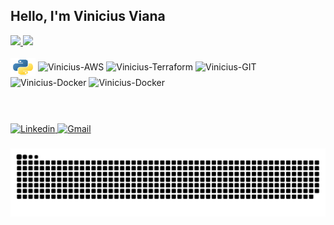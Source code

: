 ## Hello, I'm Vinicius Viana

<div align="">
  <a href="https://github.com/viniciusvianavieira">
    <img height="145em" src="https://github-readme-stats.vercel.app/api?username=viniciusvianavieira&show_icons=true&bg_color=00000000"/>
    <img height="145em" src="https://github-readme-stats.vercel.app/api/top-langs/?username=anuraghazra&layout=donut)](https://github.com/viniciusvianavieira/github-readme-stats"/>
  </a>
</div>

<div style="display: inline_block"><br>

  <img align="center" alt="Vinicius-Python" height="30" width="40" src="https://raw.githubusercontent.com/devicons/devicon/master/icons/python/python-original.svg">
  <img align="center" alt="Vinicius-AWS" height="30" width="40"src="https://cdn.jsdelivr.net/gh/devicons/devicon@latest/icons/amazonwebservices/amazonwebservices-original-wordmark.svg" /> 
  <img align="center" alt="Vinicius-Terraform" height="30" width="40"src="https://cdn.jsdelivr.net/gh/devicons/devicon@latest/icons/terraform/terraform-original.svg" />
  <img align="center" alt="Vinicius-GIT" height="30" width="40" src="https://icongr.am/devicon/git-original.svg?size=128&color=currentColor">
  <img align="center" alt="Vinicius-Docker" height="30" width="40" src="https://cdn.jsdelivr.net/gh/devicons/devicon@latest/icons/docker/docker-original.svg">
  <img align="center" alt="Vinicius-Docker" height="30" width="40" src="https://cdn.jsdelivr.net/gh/devicons/devicon@latest/icons/mysql/mysql-original-wordmark.svg" />  
</div>

#
<div style="display: inline_block"><br>
  <a href="https://www.linkedin.com/public-profile/settings?trk=d_flagship3_profile_self_view_public_profile">
      <img src="https://img.shields.io/badge/LinkedIn-0077B5?style=for-the-badge&logo=linkedin&logoColor=white" alt="Linkedin">
  </a>
  
  <a href="https://mail.google.com/mail/u/0/#inbox?compose=CllgCKCCSPQpLzJVttTrjrwqGPXHDzxxMshWpTXdwNrBQBXLhVJSTtDXNjsfnrcFcpRMmzsxZDq">
      <img src="https://img.shields.io/badge/Gmail-D14836?style=for-the-badge&logo=gmail&logoColor=white" alt="Gmail">
  </a>
</div>

###

 ![Snake animation](https://github.com/viniciusvianavieira/viniciusvianavieira/blob/output/github-contribution-grid-snake.svg)


